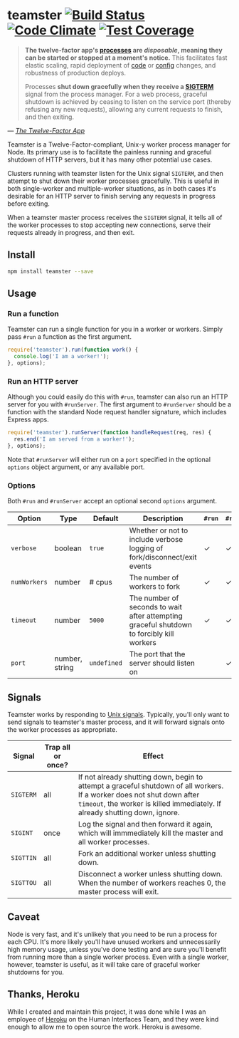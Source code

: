 # teamster [![Build Status](https://travis-ci.org/jclem/teamster.svg?branch=master)](https://travis-ci.org/jclem/teamster)  [![Code Climate](https://codeclimate.com/github/jclem/teamster/badges/gpa.svg)](https://codeclimate.com/github/jclem/teamster) [![Test Coverage](https://codeclimate.com/github/jclem/teamster/badges/coverage.svg)](https://codeclimate.com/github/jclem/teamster)

> **The twelve-factor app's [processes][processes] are *disposable*, meaning
> they can be started or stopped at a moment's notice.** This facilitates fast
> elastic scaling, rapid deployment of [code][code] or [config][config]
> changes, and robustness of production deploys.
>
> Processes **shut down gracefully when they receive a [SIGTERM][sigterm]**
> signal from the process manager. For a web process, graceful shutdown is
> achieved by ceasing to listen on the service port (thereby refusing any new
> requests), allowing any current requests to finish, and then exiting.

*— [The Twelve-Factor App][twelve-factor]*

Teamster is a Twelve-Factor-compliant, Unix-y worker process manager for Node.
Its primary use is to facilitate the painless running and graceful shutdown of
HTTP servers, but it has many other potential use cases.

Clusters running with teamster listen for the Unix signal `SIGTERM`, and then
attempt to shut down their worker processes gracefully. This is useful in both
single-worker and multiple-worker situations, as in both cases it's desirable
for an HTTP server to finish serving any requests in progress before exiting.

When a teamster master process receives the `SIGTERM` signal, it tells all of
the worker processes to stop accepting new connections, serve their requests
already in progress, and then exit.

## Install

```sh
npm install teamster --save
```

## Usage

### Run a function

Teamster can run a single function for you in a worker or workers. Simply pass
`#run` a function as the first argument.

```javascript
require('teamster').run(function work() {
  console.log('I am a worker!');
}, options);
```

### Run an HTTP server

Although you could easily do this with `#run`, teamster can also run an HTTP
server for you with `#runServer`. The first argument to `#runServer`
should be a function with the standard Node request handler signature, which
includes Express apps.

```javascript
require('teamster').runServer(function handleRequest(req, res) {
  res.end('I am served from a worker!');
}, options);
```

Note that `#runServer` will either run on a `port` specified in the optional
`options` object argument, or any available port.

### Options

Both `#run` and `#runServer` accept an optional second `options` argument.

| Option       | Type            | Default     | Description                                                                               | `#run` | `#runServer` |
| ------------ | --------------- | ----------- | ----------------------------                                                              | ------ | ------------ |
| `verbose`    | boolean         | `true`      | Whether or not to include verbose logging of fork/disconnect/exit events                  |   ✓    |      ✓       |
| `numWorkers` | number          | # cpus      | The number of workers to fork                                                             |   ✓    |      ✓       |
| `timeout`    | number          | `5000`      | The number of seconds to wait after attempting graceful shutdown to forcibly kill workers |   ✓    |      ✓       |
| `port`       | number, string  | `undefined` | The port that the server should listen on                                                 |        |      ✓       |

## Signals

Teamster works by responding to [Unix signals][unix_signals]. Typically, you'll
only want to send signals to teamster's master process, and it will forward
signals onto the worker processes as appropriate.

| Signal    | Trap all or once?       | Effect                                                                                                                                                                                                 |
| --------- | ----------------------- | ----------------------------                                                                                                                                                                           |
| `SIGTERM` | all                     | If not already shutting down, begin to attempt a graceful shutdown of all workers. If a worker does not shut down after `timeout`, the worker is killed immediately. If already shutting down, ignore. |
| `SIGINT`  | once                    | Log the signal and then forward it again, which will immmediately kill the master and all worker processes.                                                                                            |
| `SIGTTIN` | all                     | Fork an additional worker unless shutting down.                                                                                                                                                        |
| `SIGTTOU` | all                     | Disconnect a worker unless shutting down. When the number of workers reaches 0, the master process will exit.                                                                                          |

## Caveat

Node is very fast, and it's unlikely that you need to be run a process for each
CPU. It's more likely you'll have unused workers and unnecessarily high memory
usage, unless you've done testing and are sure you'll benefit from running more
than a single worker process. Even with a single worker, however, teamster is
useful, as it will take care of graceful worker shutdowns for you.

## Thanks, Heroku

While I created and maintain this project, it was done while I was an employee
of [Heroku][heroku] on the Human Interfaces Team, and they were kind enough to
allow me to open source the work. Heroku is awesome.

[unix_signals]: http://en.wikipedia.org/wiki/Unix_signal
[sigterm]: http://en.wikipedia.org/wiki/SIGTERM
[processes]: http://12factor.net/processes
[code]: http://12factor.net/codebase
[config]: http://12factor.net/config
[twelve-factor]: http://12factor.net/disposability
[heroku]: https://www.heroku.com/home
